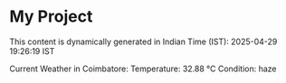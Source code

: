 # My Project

This content is dynamically generated in Indian Time (IST): 2025-04-29 19:26:19 IST


Current Weather in Coimbatore:
Temperature: 32.88 °C
Condition: haze
